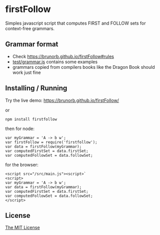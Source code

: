 # firstFollow

Simples javascript script that computes FIRST and FOLLOW sets for context-free grammars.

## Grammar format

 - Check https://brunorb.github.io/firstFollow#rules
 - [test/grammar.js](test/grammar.js) contains some examples
 - grammars copied from compilers books like the Dragon Book should work just fine

## Installing / Running

Try the live demo: https://brunorb.github.io/firstFollow/

or

`npm install firstfollow`

then for node:


    var myGrammar = 'A -> b w';
    var firstFollow = require('firstfollow');
    var data = firstFollow(myGrammar);
    var computedFirstSet = data.firstSet;
    var computedFollowSet = data.followSet;

for the browser:

    <script src="/src/main.js"><script>`
    <script>
    var myGrammar = 'A -> b w';
    var data = firstFollow(myGrammar);
    var computedFirstSet = data.firstSet;
    var computedFollowSet = data.followSet;
    </script>

## License

[The MIT License](LICENSE)
